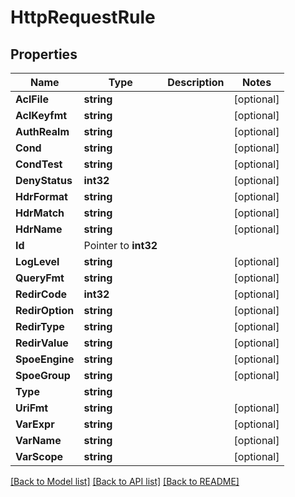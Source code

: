 # HttpRequestRule

## Properties

Name | Type | Description | Notes
------------ | ------------- | ------------- | -------------
**AclFile** | **string** |  | [optional] 
**AclKeyfmt** | **string** |  | [optional] 
**AuthRealm** | **string** |  | [optional] 
**Cond** | **string** |  | [optional] 
**CondTest** | **string** |  | [optional] 
**DenyStatus** | **int32** |  | [optional] 
**HdrFormat** | **string** |  | [optional] 
**HdrMatch** | **string** |  | [optional] 
**HdrName** | **string** |  | [optional] 
**Id** | Pointer to **int32** |  | 
**LogLevel** | **string** |  | [optional] 
**QueryFmt** | **string** |  | [optional] 
**RedirCode** | **int32** |  | [optional] 
**RedirOption** | **string** |  | [optional] 
**RedirType** | **string** |  | [optional] 
**RedirValue** | **string** |  | [optional] 
**SpoeEngine** | **string** |  | [optional] 
**SpoeGroup** | **string** |  | [optional] 
**Type** | **string** |  | 
**UriFmt** | **string** |  | [optional] 
**VarExpr** | **string** |  | [optional] 
**VarName** | **string** |  | [optional] 
**VarScope** | **string** |  | [optional] 

[[Back to Model list]](../README.md#documentation-for-models) [[Back to API list]](../README.md#documentation-for-api-endpoints) [[Back to README]](../README.md)



